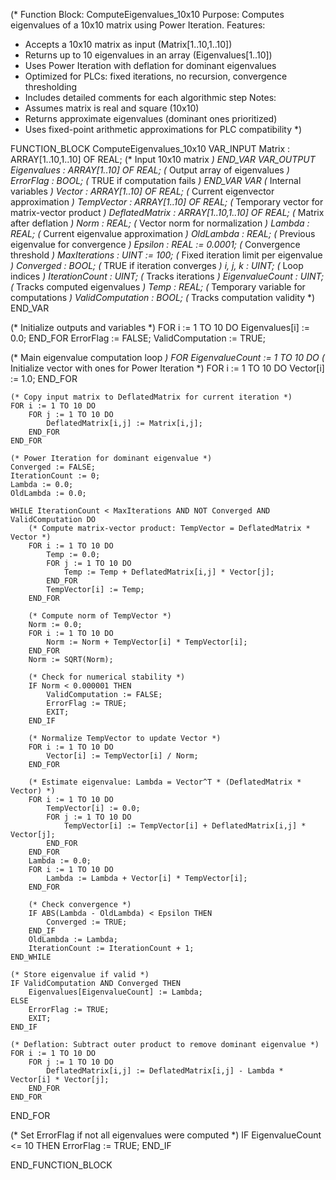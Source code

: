 (* Function Block: ComputeEigenvalues_10x10
   Purpose: Computes eigenvalues of a 10x10 matrix using Power Iteration.
   Features:
   - Accepts a 10x10 matrix as input (Matrix[1..10,1..10])
   - Returns up to 10 eigenvalues in an array (Eigenvalues[1..10])
   - Uses Power Iteration with deflation for dominant eigenvalues
   - Optimized for PLCs: fixed iterations, no recursion, convergence thresholding
   - Includes detailed comments for each algorithmic step
   Notes:
   - Assumes matrix is real and square (10x10)
   - Returns approximate eigenvalues (dominant ones prioritized)
   - Uses fixed-point arithmetic approximations for PLC compatibility
*)

FUNCTION_BLOCK ComputeEigenvalues_10x10
VAR_INPUT
    Matrix : ARRAY[1..10,1..10] OF REAL;    (* Input 10x10 matrix *)
END_VAR
VAR_OUTPUT
    Eigenvalues : ARRAY[1..10] OF REAL;     (* Output array of eigenvalues *)
    ErrorFlag : BOOL;                       (* TRUE if computation fails *)
END_VAR
VAR
    (* Internal variables *)
    Vector : ARRAY[1..10] OF REAL;          (* Current eigenvector approximation *)
    TempVector : ARRAY[1..10] OF REAL;      (* Temporary vector for matrix-vector product *)
    DeflatedMatrix : ARRAY[1..10,1..10] OF REAL; (* Matrix after deflation *)
    Norm : REAL;                            (* Vector norm for normalization *)
    Lambda : REAL;                          (* Current eigenvalue approximation *)
    OldLambda : REAL;                       (* Previous eigenvalue for convergence *)
    Epsilon : REAL := 0.0001;               (* Convergence threshold *)
    MaxIterations : UINT := 100;            (* Fixed iteration limit per eigenvalue *)
    Converged : BOOL;                       (* TRUE if iteration converges *)
    i, j, k : UINT;                         (* Loop indices *)
    IterationCount : UINT;                  (* Tracks iterations *)
    EigenvalueCount : UINT;                 (* Tracks computed eigenvalues *)
    Temp : REAL;                            (* Temporary variable for computations *)
    ValidComputation : BOOL;                (* Tracks computation validity *)
END_VAR

(* Initialize outputs and variables *)
FOR i := 1 TO 10 DO
    Eigenvalues[i] := 0.0;
END_FOR
ErrorFlag := FALSE;
ValidComputation := TRUE;

(* Main eigenvalue computation loop *)
FOR EigenvalueCount := 1 TO 10 DO
    (* Initialize vector with ones for Power Iteration *)
    FOR i := 1 TO 10 DO
        Vector[i] := 1.0;
    END_FOR
    
    (* Copy input matrix to DeflatedMatrix for current iteration *)
    FOR i := 1 TO 10 DO
        FOR j := 1 TO 10 DO
            DeflatedMatrix[i,j] := Matrix[i,j];
        END_FOR
    END_FOR
    
    (* Power Iteration for dominant eigenvalue *)
    Converged := FALSE;
    IterationCount := 0;
    Lambda := 0.0;
    OldLambda := 0.0;
    
    WHILE IterationCount < MaxIterations AND NOT Converged AND ValidComputation DO
        (* Compute matrix-vector product: TempVector = DeflatedMatrix * Vector *)
        FOR i := 1 TO 10 DO
            Temp := 0.0;
            FOR j := 1 TO 10 DO
                Temp := Temp + DeflatedMatrix[i,j] * Vector[j];
            END_FOR
            TempVector[i] := Temp;
        END_FOR
        
        (* Compute norm of TempVector *)
        Norm := 0.0;
        FOR i := 1 TO 10 DO
            Norm := Norm + TempVector[i] * TempVector[i];
        END_FOR
        Norm := SQRT(Norm);
        
        (* Check for numerical stability *)
        IF Norm < 0.000001 THEN
            ValidComputation := FALSE;
            ErrorFlag := TRUE;
            EXIT;
        END_IF
        
        (* Normalize TempVector to update Vector *)
        FOR i := 1 TO 10 DO
            Vector[i] := TempVector[i] / Norm;
        END_FOR
        
        (* Estimate eigenvalue: Lambda = Vector^T * (DeflatedMatrix * Vector) *)
        FOR i := 1 TO 10 DO
            TempVector[i] := 0.0;
            FOR j := 1 TO 10 DO
                TempVector[i] := TempVector[i] + DeflatedMatrix[i,j] * Vector[j];
            END_FOR
        END_FOR
        Lambda := 0.0;
        FOR i := 1 TO 10 DO
            Lambda := Lambda + Vector[i] * TempVector[i];
        END_FOR
        
        (* Check convergence *)
        IF ABS(Lambda - OldLambda) < Epsilon THEN
            Converged := TRUE;
        END_IF
        OldLambda := Lambda;
        IterationCount := IterationCount + 1;
    END_WHILE
    
    (* Store eigenvalue if valid *)
    IF ValidComputation AND Converged THEN
        Eigenvalues[EigenvalueCount] := Lambda;
    ELSE
        ErrorFlag := TRUE;
        EXIT;
    END_IF
    
    (* Deflation: Subtract outer product to remove dominant eigenvalue *)
    FOR i := 1 TO 10 DO
        FOR j := 1 TO 10 DO
            DeflatedMatrix[i,j] := DeflatedMatrix[i,j] - Lambda * Vector[i] * Vector[j];
        END_FOR
    END_FOR
END_FOR

(* Set ErrorFlag if not all eigenvalues were computed *)
IF EigenvalueCount <= 10 THEN
    ErrorFlag := TRUE;
END_IF

END_FUNCTION_BLOCK
